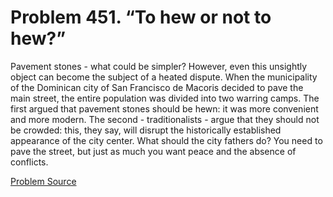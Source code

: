 # Problem 451. “To hew or not to hew?”

Pavement stones - what could be simpler? However, even this unsightly object can become the subject of a heated dispute. When the municipality of the Dominican city of San Francisco de Macoris decided to pave the main street, the entire population was divided into two warring camps. The first argued that pavement stones should be hewn: it was more convenient and more modern. The second - traditionalists - argue that they should not be crowded: this, they say, will disrupt the historically established appearance of the city center. What should the city fathers do? You need to pave the street, but just as much you want peace and the absence of conflicts.

[Problem Source](https://www.trizland.ru/tasks/1654/)